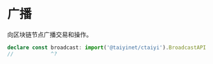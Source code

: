 # 广播

向区块链节点广播交易和操作。

```ts twoslash
declare const broadcast: import('@taiyinet/ctaiyi').BroadcastAPI
//            ^?
```
